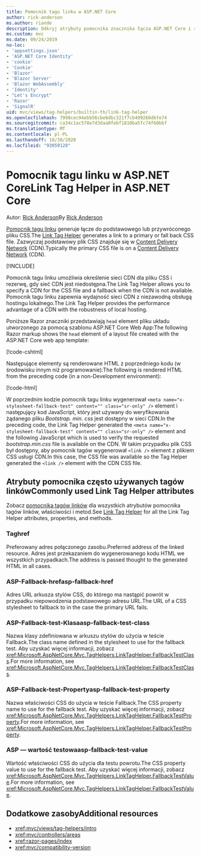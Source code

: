 ```yaml
---
title: Pomocnik tagu linku w ASP.NET Core
author: rick-anderson
ms.author: riande
description: Odkryj atrybuty pomocnika znacznika łącza ASP.NET Core i rolę, jaką każdy atrybut odgrywa w rozszerzeniu zachowania taga HTML tag.
ms.custom: mvc
ms.date: 09/24/2019
no-loc:
- 'appsettings.json'
- 'ASP.NET Core Identity'
- 'cookie'
- 'Cookie'
- 'Blazor'
- 'Blazor Server'
- 'Blazor WebAssembly'
- 'Identity'
- "Let's Encrypt"
- 'Razor'
- 'SignalR'
uid: mvc/views/tag-helpers/builtin-th/link-tag-helper
ms.openlocfilehash: 7998cec94ebb56cbe6dbc321f7cb499260d6fe74
ms.sourcegitcommit: ca34c1ac578e7d3daa0febf1810ba5fc74f60bbf
ms.translationtype: MT
ms.contentlocale: pl-PL
ms.lasthandoff: 10/30/2020
ms.locfileid: "93059120"
---
```

# <a name="link-tag-helper-in-aspnet-core"></a><span data-ttu-id="52177-103">Pomocnik tagu linku w ASP.NET Core</span><span class="sxs-lookup"><span data-stu-id="52177-103">Link Tag Helper in ASP.NET Core</span></span>

<span data-ttu-id="52177-104">Autor: [Rick Anderson](https://twitter.com/RickAndMSFT)</span><span class="sxs-lookup"><span data-stu-id="52177-104">By [Rick Anderson](https://twitter.com/RickAndMSFT)</span></span>

<span data-ttu-id="52177-105">[Pomocnik tagu linku](xref:Microsoft.AspNetCore.Mvc.TagHelpers.LinkTagHelper) generuje łącze do podstawowego lub przywróconego pliku CSS.</span><span class="sxs-lookup"><span data-stu-id="52177-105">The [Link Tag Helper](xref:Microsoft.AspNetCore.Mvc.TagHelpers.LinkTagHelper) generates a link to a primary or fall back CSS file.</span></span> <span data-ttu-id="52177-106">Zazwyczaj podstawowy plik CSS znajduje się w [Content Delivery Network](/office365/enterprise/content-delivery-networks#what-exactly-is-a-cdn) (CDN).</span><span class="sxs-lookup"><span data-stu-id="52177-106">Typically the primary CSS file is on a [Content Delivery Network](/office365/enterprise/content-delivery-networks#what-exactly-is-a-cdn) (CDN).</span></span>

[!INCLUDE[](~/includes/cdn.md)]

<span data-ttu-id="52177-107">Pomocnik tagu linku umożliwia określenie sieci CDN dla pliku CSS i rezerwę, gdy sieć CDN jest niedostępna.</span><span class="sxs-lookup"><span data-stu-id="52177-107">The Link Tag Helper allows you to specify a CDN for the CSS file and a fallback when the CDN is not available.</span></span> <span data-ttu-id="52177-108">Pomocnik tagu linku zapewnia wydajność sieci CDN z niezawodną obsługą hostingu lokalnego.</span><span class="sxs-lookup"><span data-stu-id="52177-108">The Link Tag Helper provides the performance advantage of a CDN with the robustness of local hosting.</span></span>

<span data-ttu-id="52177-109">Poniższe Razor znaczniki przedstawiają `head` element pliku układu utworzonego za pomocą szablonu ASP.NET Core Web App:</span><span class="sxs-lookup"><span data-stu-id="52177-109">The following Razor markup shows the `head` element of a layout file created with the ASP.NET Core web app template:</span></span>

[!code-cshtml[](link-tag-helper/sample/_Layout.cshtml?name=snippet)]

<span data-ttu-id="52177-110">Następujące elementy są renderowane HTML z poprzedniego kodu (w środowisku innym niż programowanie):</span><span class="sxs-lookup"><span data-stu-id="52177-110">The following is rendered HTML from the preceding code (in a non-Development environment):</span></span>

[!code-html[](link-tag-helper/sample/HtmlPage1.html)]

<span data-ttu-id="52177-111">W poprzednim kodzie pomocnik tagu linku wygenerował `<meta name="x-stylesheet-fallback-test" content="" class="sr-only" />` element i następujący kod JavaScript, który jest używany do weryfikowania żądanego pliku *Bootstrap. min. css* jest dostępny w sieci CDN.</span><span class="sxs-lookup"><span data-stu-id="52177-111">In the preceding code, the Link Tag Helper generated the `<meta name="x-stylesheet-fallback-test" content="" class="sr-only" />` element and the following JavaScript which is used to verify the requested *bootstrap.min.css* file is available on the CDN.</span></span> <span data-ttu-id="52177-112">W takim przypadku plik CSS był dostępny, aby pomocnik tagów wygenerował `<link />` element z plikiem CSS usługi CDN.</span><span class="sxs-lookup"><span data-stu-id="52177-112">In this case, the CSS file was available so the Tag Helper generated the `<link />` element with the CDN CSS file.</span></span>

## <a name="commonly-used-link-tag-helper-attributes"></a><span data-ttu-id="52177-113">Atrybuty pomocnika często używanych tagów linków</span><span class="sxs-lookup"><span data-stu-id="52177-113">Commonly used Link Tag Helper attributes</span></span>

<span data-ttu-id="52177-114">Zobacz [pomocnika tagów linków](xref:Microsoft.AspNetCore.Mvc.TagHelpers.LinkTagHelper)  dla wszystkich atrybutów pomocnika tagów linków, właściwości i metod.</span><span class="sxs-lookup"><span data-stu-id="52177-114">See [Link Tag Helper](xref:Microsoft.AspNetCore.Mvc.TagHelpers.LinkTagHelper)  for all the Link Tag Helper attributes, properties, and methods.</span></span>

### <a name="href"></a><span data-ttu-id="52177-115">Tag</span><span class="sxs-lookup"><span data-stu-id="52177-115">href</span></span>

<span data-ttu-id="52177-116">Preferowany adres połączonego zasobu.</span><span class="sxs-lookup"><span data-stu-id="52177-116">Preferred address of the linked resource.</span></span> <span data-ttu-id="52177-117">Adres jest przekazaniem do wygenerowanego kodu HTML we wszystkich przypadkach.</span><span class="sxs-lookup"><span data-stu-id="52177-117">The address is passed thought to the generated HTML in all cases.</span></span>

### <a name="asp-fallback-href"></a><span data-ttu-id="52177-118">ASP-Fallback-href</span><span class="sxs-lookup"><span data-stu-id="52177-118">asp-fallback-href</span></span>

<span data-ttu-id="52177-119">Adres URL arkusza stylów CSS, do którego ma nastąpić powrót w przypadku niepowodzenia podstawowego adresu URL.</span><span class="sxs-lookup"><span data-stu-id="52177-119">The URL of a CSS stylesheet to fallback to in the case the primary URL fails.</span></span>

### <a name="asp-fallback-test-class"></a><span data-ttu-id="52177-120">ASP-Fallback-test-Klasa</span><span class="sxs-lookup"><span data-stu-id="52177-120">asp-fallback-test-class</span></span>

<span data-ttu-id="52177-121">Nazwa klasy zdefiniowana w arkuszu stylów do użycia w teście Fallback.</span><span class="sxs-lookup"><span data-stu-id="52177-121">The class name defined in the stylesheet to use for the fallback test.</span></span> <span data-ttu-id="52177-122">Aby uzyskać więcej informacji, zobacz <xref:Microsoft.AspNetCore.Mvc.TagHelpers.LinkTagHelper.FallbackTestClass>.</span><span class="sxs-lookup"><span data-stu-id="52177-122">For more information, see <xref:Microsoft.AspNetCore.Mvc.TagHelpers.LinkTagHelper.FallbackTestClass>.</span></span>

### <a name="asp-fallback-test-property"></a><span data-ttu-id="52177-123">ASP-Fallback-test-Property</span><span class="sxs-lookup"><span data-stu-id="52177-123">asp-fallback-test-property</span></span>

<span data-ttu-id="52177-124">Nazwa właściwości CSS do użycia w teście Fallback.</span><span class="sxs-lookup"><span data-stu-id="52177-124">The CSS property name to use for the fallback test.</span></span> <span data-ttu-id="52177-125">Aby uzyskać więcej informacji, zobacz <xref:Microsoft.AspNetCore.Mvc.TagHelpers.LinkTagHelper.FallbackTestProperty>.</span><span class="sxs-lookup"><span data-stu-id="52177-125">For more information, see <xref:Microsoft.AspNetCore.Mvc.TagHelpers.LinkTagHelper.FallbackTestProperty>.</span></span>

### <a name="asp-fallback-test-value"></a><span data-ttu-id="52177-126">ASP — wartość testowa</span><span class="sxs-lookup"><span data-stu-id="52177-126">asp-fallback-test-value</span></span>

<span data-ttu-id="52177-127">Wartość właściwości CSS do użycia dla testu powrotu.</span><span class="sxs-lookup"><span data-stu-id="52177-127">The CSS property value to use for the fallback test.</span></span> <span data-ttu-id="52177-128">Aby uzyskać więcej informacji, zobacz <xref:Microsoft.AspNetCore.Mvc.TagHelpers.LinkTagHelper.FallbackTestValue>.</span><span class="sxs-lookup"><span data-stu-id="52177-128">For more information, see <xref:Microsoft.AspNetCore.Mvc.TagHelpers.LinkTagHelper.FallbackTestValue>.</span></span>

## <a name="additional-resources"></a><span data-ttu-id="52177-129">Dodatkowe zasoby</span><span class="sxs-lookup"><span data-stu-id="52177-129">Additional resources</span></span>

* <xref:mvc/views/tag-helpers/intro>
* <xref:mvc/controllers/areas>
* <xref:razor-pages/index>
* <xref:mvc/compatibility-version>
